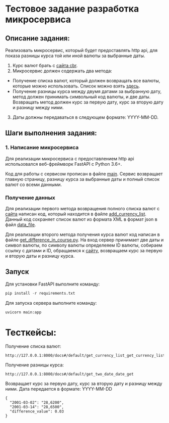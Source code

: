 # **Тестовое задание разработка микросервиса**

## **Описание задания:**

Реализовать микросервис, который будет предоставлять http api, для показа разницы курса той или иной валюты за выбранные даты.

  1. Курс валют брать с [сайта cbr](http://www.cbr.ru/development/sxml/).
  2. Микросервис должен содержать два метода:
  - Получение списка валют, который должен возвращать все валюты, которые можно использовать. Список можно взять [здесь](http://www.cbr.ru/scripts/XML_valFull.asp).
  - Получение разницы курса между двумя датами за выбранную дату, метод должен принимать символьный код валюты, и две даты. Возвращать метод должен курс за первую дату, курс за вторую дату и разницу между ними.
  3. Даты должны передаваться в следующем формате: YYYY-MM-DD.

## **Шаги выполнения задания:**

### **1. Написание микросервиса**

Для реализации микросервиса с предоставлением http api использовался веб-фреймворк FastAPI с Python 3.6+. 

Код для работы с сервисом прописан в файле [main](https://github.com/ElenaBalbukova/test_task/blob/main/main.py). Сервис возвращает главную страницу, разницу курса за выбранные даты и полный список валют со всеми данными.

### **Получение данных**
 
Для реализации первого метода возвращения полного списка валют с [сайта](http://www.cbr.ru/scripts/XML_valFull.asp) написан код, который находится в файле [add_currency_list](https://github.com/ElenaBalbukova/test_task/blob/main/add_currency_list.py). Данный код сохраняет список валют из формата XML в формат json в файл [data_file](https://github.com/ElenaBalbukova/test_task/blob/main/data_file.json).

Для реализации второго метода получения курса валют код написан в файле [get_difference_in_course.py](https://github.com/ElenaBalbukova/test_task/blob/main/get_difference_in_course.py). На вход сервер принимает две даты и символ валюты, по символу валюты определеяем ID валюты, собираем ссылку с датами и ID, обращаемся к [сайту](http://www.cbr.ru/scripts/XML_dynamic.asp?date_req1=02/03/2001&date_req2=14/03/2001&VAL_NM_RQ=R01235), возвращаем курс за первую и вторую даты и разницу курса.

## **Запуск**

Для установки FastAPI выполните команду:

```python
pip install -r requirements.txt
```

Для запуска сервера выполните команду:
```python
uvicorn main:app
```
# **Тесткейсы:**

Получение списка валют:
```
http://127.0.0.1:8000/docs#/default/get_currency_list_get_currency_list_get
```
Получение разницы курса:
```
http://127.0.0.1:8000/docs#/default/get_two_date_date_get
```
Возвращает курс за первую дату, курс за вторую дату и разницу между ними. Дата передается в формате: YYYY-MM-DD
```
{
  "2001-03-02": "28,6200",
  "2001-03-14": "28,6500",
  "difference_value": 0.03
}
```